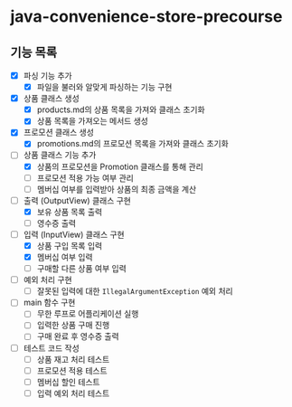 # java-convenience-store-precourse

## 기능 목록
- [x] 파싱 기능 추가
  - [x] 파일을 불러와 알맞게 파싱하는 기능 구현
- [x] 상품 클래스 생성
  - [x] products.md의 상품 목록을 가져와 클래스 초기화
  - [x] 상품 목록을 가져오는 메서드 생성
- [x] 프로모션 클래스 생성
  - [x] promotions.md의 프로모션 목록을 가져와 클래스 초기화
- [ ] 상품 클래스 기능 추가
  - [x] 상품의 프로모션을 Promotion 클래스를 통해 관리
  - [ ] 프로모션 적용 가능 여부 관리
  - [ ] 멤버십 여부를 입력받아 상품의 최종 금액을 계산
- [ ] 출력 (OutputView) 클래스 구현
  - [x] 보유 상품 목록 출력
  - [ ] 영수증 출력
- [ ] 입력 (InputView) 클래스 구현
  - [x] 상품 구입 목록 입력
  - [x] 멤버십 여부 입력
  - [ ] 구매할 다른 상품 여부 입력
- [ ] 예외 처리 구현
  - [ ] 잘못된 입력에 대한 `IllegalArgumentException` 예외 처리
- [ ] main 함수 구현
  - [ ] 무한 루프로 어플리케이션 실행
  - [ ] 입력한 상품 구매 진행
  - [ ] 구매 완료 후 영수증 출력
- [ ] 테스트 코드 작성
  - [ ] 상품 재고 처리 테스트
  - [ ] 프로모션 적용 테스트
  - [ ] 멤버십 할인 테스트
  - [ ] 입력 예외 처리 테스트